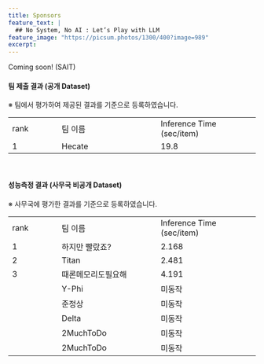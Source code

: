 ```yaml
---
title: Sponsors
feature_text: |
  ## No System, No AI : Let’s Play with LLM
feature_image: "https://picsum.photos/1300/400?image=989"
excerpt:
---
```


Coming soon!
(SAIT)


#### 팀 제출 결과 (공개 Dataset)     
※ 팀에서 평가하여 제공된 결과를 기준으로 등록하였습니다.     

  <table class="table table-sm" width="100%">
 
  <tr>
    <td colspan="3"> rank </td>
    <td colspan="3" width="40%"> 팀 이름 </td>
    <td colspan="3" width="40%"> Inference Time (sec/item) </td> 
  </tr>	
  <tr>
    <td colspan="3"> 1 </td>
    <td colspan="3"> Hecate </td>
    <td colspan="3"> 19.8 </td>
  </tr>
  </table>

<br> 

#### 성능측정 결과 (사무국 비공개 Dataset)       
※ 사무국에 평가한 결과를 기준으로 등록하였습니다.    
  <table class="table table-sm" width="100%">
 
  <tr>
    <td colspan="3"> rank </td>
    <td colspan="3" width="40%"> 팀 이름 </td>
    <td colspan="3" width="40%"> Inference Time (sec/item) </td> 
  </tr>	
  <tr>
    <td colspan="3"> 1 </td>
    <td colspan="3"> 하지만 빨랐죠? </td>
    <td colspan="3"> 2.168 </td>
  </tr>
  <tr>
    <td colspan="3"> 2 </td>
    <td colspan="3"> Titan </td>
    <td colspan="3"> 2.481 </td>
  </tr>
  <tr>
    <td colspan="3"> 3 </td>
    <td colspan="3"> 때론메모리도필요해 </td>
    <td colspan="3"> 4.191 </td>
  </tr>
  <tr>
    <td colspan="3">  </td>
    <td colspan="3"> Y-Phi </td>
    <td colspan="3"> 미동작 </td>
  </tr>
  <tr>
    <td colspan="3">  </td>
    <td colspan="3"> 준정상 </td>
    <td colspan="3"> 미동작 </td>
  </tr>
  <tr>
    <td colspan="3">  </td>
    <td colspan="3"> Delta </td>
    <td colspan="3">  미동작 </td>
  </tr>
  <tr>
    <td colspan="3">  </td>
    <td colspan="3"> 2MuchToDo </td>
    <td colspan="3">  미동작 </td>
  </tr>
    <tr>
      <td colspan="3">  </td>
      <td colspan="3"> 2MuchToDo </td>
      <td colspan="3">  미동작 </td>  
    </tr>
  </table>


